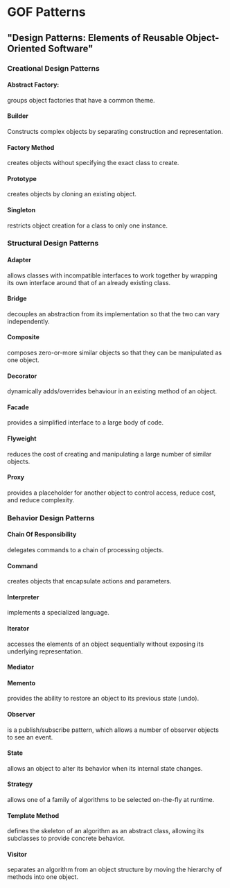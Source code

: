 # GOF Patterns
## "Design Patterns: Elements of Reusable Object-Oriented Software"

### Creational Design Patterns
#### Abstract Factory:
groups object factories that have a common theme.
#### Builder
Constructs complex objects by separating construction and representation.
#### Factory Method
creates objects without specifying the exact class to create.
#### Prototype
creates objects by cloning an existing object.
#### Singleton
restricts object creation for a class to only one instance.

### Structural Design Patterns
#### Adapter
allows classes with incompatible interfaces to work together by wrapping its own interface around that of an already existing class.
#### Bridge
decouples an abstraction from its implementation so that the two can vary independently.
#### Composite
composes zero-or-more similar objects so that they can be manipulated as one object.
#### Decorator
dynamically adds/overrides behaviour in an existing method of an object.
#### Facade
provides a simplified interface to a large body of code.
#### Flyweight
reduces the cost of creating and manipulating a large number of similar objects.
#### Proxy
provides a placeholder for another object to control access, reduce cost, and reduce complexity.

### Behavior Design Patterns
#### Chain Of Responsibility
delegates commands to a chain of processing objects.
#### Command
creates objects that encapsulate actions and parameters.
#### Interpreter
implements a specialized language.
#### Iterator
accesses the elements of an object sequentially without exposing its underlying representation.
#### Mediator
#### Memento
provides the ability to restore an object to its previous state (undo).
#### Observer
is a publish/subscribe pattern, which allows a number of observer objects to see an event.
#### State
allows an object to alter its behavior when its internal state changes.
#### Strategy
allows one of a family of algorithms to be selected on-the-fly at runtime.
#### Template Method
defines the skeleton of an algorithm as an abstract class, allowing its subclasses to provide concrete behavior.
#### Visitor
separates an algorithm from an object structure by moving the hierarchy of methods into one object.
